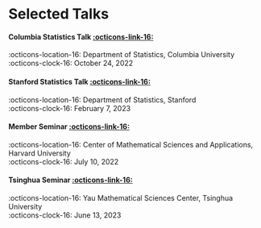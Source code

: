 # Selected Talks

#### Columbia Statistics Talk <a href="https://stat.columbia.edu/seminars/statistics-seminar-series/statistics-seminar-fall-2022/" class="btn-href">:octicons-link-16:</a> 

:octicons-location-16: Department of Statistics, Columbia University  
:octicons-clock-16: October 24, 2022

#### Stanford Statistics Talk <a href="https://statistics.stanford.edu/events/principal-flow-sub-manifold-and-boundary" class="btn-href">:octicons-link-16:</a>  

:octicons-location-16: Department of Statistics, Stanford    
:octicons-clock-16: February 7, 2023


#### Member Seminar <a href="https://cmsa.fas.harvard.edu/event/member-seminar-10722/" class="btn-href">:octicons-link-16:</a> 

:octicons-location-16: Center of Mathematical Sciences and Applications, Harvard University   
:octicons-clock-16: July 10, 2022

#### Tsinghua Seminar <a href="https://ymsc.tsinghua.edu.cn/info/1057/3298.htm" class="btn-href">:octicons-link-16:</a> 

:octicons-location-16: Yau Mathematical Sciences Center, Tsinghua University  
:octicons-clock-16: June 13, 2023